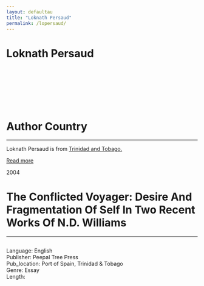 ```yaml
---
layout: defaultau
title: "Loknath Persaud"
permalink: /lopersaud/
---
```

<!-- partial:index.partial.html -->
<div class="content">
     <h1>Loknath Persaud</h1>
    <div class="quote">
        <div><img src="" class="logo"></div>
    </div>
    <div class="timeline">
        <div style="padding-bottom:100px;"></div>
        <div class="block">
             <div class="date right"><p class="right"></p></div>
            <div class="dot"></div>
            <div class="left first">
            <div class="author_country">
                <h1>Author Country</h1><hr>
          <div class="aclocation">  <p>Loknath Persaud is from <a href="http://localhost:4000/62"> Trinidad and Tobago.</a></p></div>
              <div class="acreadmore">  <a href="" target="_blank">Read more</a></div>
            </div>
            </div>
        <div class="block">
            <div class="date left"><p class="left">2004</p></div>
            <div class="dot"></div>
            <div class="right">
                <h1>The Conflicted Voyager: Desire And Fragmentation Of Self In Two Recent Works Of N.D. Williams</h1><hr>
                <p><img src=""></p>
                <p>
                Language: English<br/>
                Publisher: Peepal Tree Press<br/>
                Pub_location: Port of Spain, Trinidad & Tobago<br/>
                Genre: Essay<br/>
                Length:  <br/>                   </p>
            </div>
        </div>

